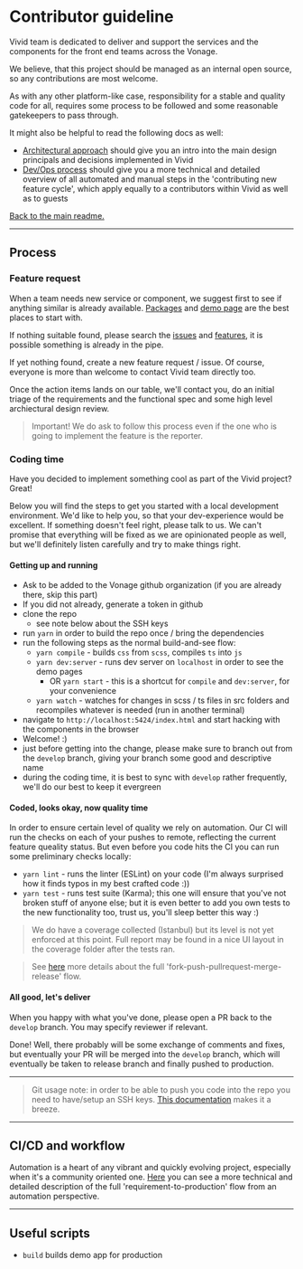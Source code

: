 # Contributor guideline

Vivid team is dedicated to deliver and support the services and the components for the front end teams across the Vonage.

We believe, that this project should be managed as an internal open source, so any contributions are most welcome.

As with any other platform-like case, responsibility for a stable and quality code for all, requires some process to be followed and some reasonable gatekeepers to pass through.

It might also be helpful to read the following docs as well:
* [Architectural approach](./architecture.md) should give you an intro into the main design principals and decisions implemented in Vivid
* [Dev/Ops process](./dev-ops-process.md) should give you a more technical and detailed overview of all automated and manual steps in the 'contributing new feature cycle', which apply equally to a contributors within Vivid as well as to guests

[Back to the main readme.](/readme.md)

---

## Process

### Feature request

When a team needs new service or component, we suggest first to see if anything similar is already available. [Packages](https://github.com/Vonage/vivid/packages) and [demo page](vivid.vonage.com) are the best places to start with.

If nothing suitable found, please search the [issues](https://github.com/Vonage/vivid/issues) and [features](https://github.com/Vonage/vivid/projects), it is possible something is already in the pipe.

If yet nothing found, create a new feature request / issue. Of course, everyone is more than welcome to contact Vivid team directly too.

Once the action items lands on our table, we'll contact you, do an initial triage of the requirements and the functional spec and some high level archiectural design review.

> Important! We do ask to follow this process even if the one who is going to implement the feature is the reporter.

### Coding time

Have you decided to implement something cool as part of the Vivid project? Great! 

Below you will find the steps to get you started with a local development environment.
We'd like to help you, so that your dev-experience would be excellent. If something doesn't feel right, please talk to us.
We can't promise that everything will be fixed as we are opinionated people as well, but we'll definitely listen carefully and try to make things right.

#### Getting up and running

* Ask to be added to the Vonage github organization (if you are already there, skip this part)
* If you did not already, generate a token in github
* clone the repo
	* see note below about the SSH keys
* run `yarn` in order to build the repo once / bring the dependencies
* run the following steps as the normal build-and-see flow:
	* `yarn compile` - builds `css` from `scss`, compiles `ts` into `js`
	* `yarn dev:server` - runs dev server on `localhost` in order to see the demo pages
		* OR `yarn start` - this is a shortcut for `compile` and `dev:server`, for your convenience
	* `yarn watch` - watches for changes in scss / ts files in src folders and recompiles whatever is needed (run in another terminal)
* navigate to `http://localhost:5424/index.html` and start hacking with the components in the browser
* Welcome! :)
* just before getting into the change, please make sure to branch out from the `develop` branch, giving your branch some good and descriptive name
* during the coding time, it is best to sync with `develop` rather frequently, we'll do our best to keep it evergreen

#### Coded, looks okay, now quality time

In order to ensure certain level of quality we rely on automation. Our CI will run the checks on each of your pushes to remote, reflecting the current feature queality status.
But even before you code hits the CI you can run some preliminary checks locally:
* `yarn lint` - runs the linter (ESLint) on your code (I'm always surprised how it finds typos in my best crafted code :))
* `yarn test` - runs test suite (Karma); this one will ensure that you've not broken stuff of anyone else; but it is even better to add you own tests to the new functionality too, trust us, you'll sleep better this way :)

> We do have a coverage collected (Istanbul) but its level is not yet enforced at this point. Full report may be found in a nice UI layout in the coverage folder after the tests ran.

> See [here](./dev-ops-process.md) more details about the full 'fork-push-pullrequest-merge-release' flow.

#### All good, let's deliver

When you happy with what you've done, please open a PR back to the `develop` branch.
You may specify reviewer if relevant.

Done! Well, there probably will be some exchange of comments and fixes, but eventually your PR will be merged into the `develop` branch, which will eventually be taken to release branch and finally pushed to production.

---

> Git usage note: in order to be able to push you code into the repo you need to have/setup an SSH keys. [This documentation](https://help.github.com/en/github/authenticating-to-github/adding-a-new-ssh-key-to-your-github-account) makes it a breeze.

---

## CI/CD and workflow

Automation is a heart of any vibrant and quickly evolving project, especially when it's a community oriented one. [Here](./dev-ops-process.md) you can see a more technical and detailed description of the full 'requirement-to-production' flow from an automation perspective.

---

## Useful scripts

- `build` builds demo app for production
